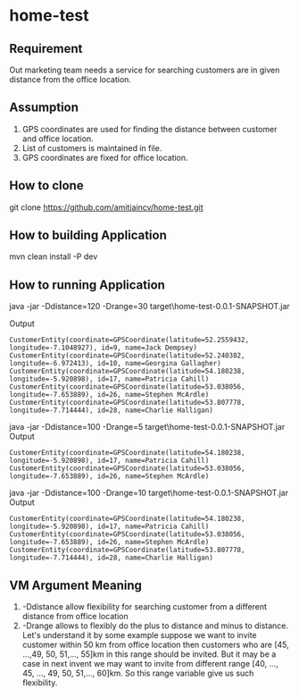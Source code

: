 # home-test

## Requirement
Out marketing team needs a service for searching customers are in given distance from the office location.

## Assumption 
1. GPS coordinates are used for finding the distance between customer and office location.
1. List of customers is maintained in file.
1. GPS coordinates are fixed for office location.

## How to clone
git clone https://github.com/amitjaincv/home-test.git

## How to building Application
mvn clean install -P dev

## How to running Application

java -jar -Ddistance=120 -Drange=30 target\home-test-0.0.1-SNAPSHOT.jar

Output
```
CustomerEntity(coordinate=GPSCoordinate(latitude=52.2559432, longitude=-7.1048927), id=9, name=Jack Dempsey)
CustomerEntity(coordinate=GPSCoordinate(latitude=52.240382, longitude=-6.972413), id=10, name=Georgina Gallagher)
CustomerEntity(coordinate=GPSCoordinate(latitude=54.180238, longitude=-5.920898), id=17, name=Patricia Cahill)
CustomerEntity(coordinate=GPSCoordinate(latitude=53.038056, longitude=-7.653889), id=26, name=Stephen McArdle)
CustomerEntity(coordinate=GPSCoordinate(latitude=53.807778, longitude=-7.714444), id=28, name=Charlie Halligan)
```

java -jar -Ddistance=100 -Drange=5 target\home-test-0.0.1-SNAPSHOT.jar
Output
```
CustomerEntity(coordinate=GPSCoordinate(latitude=54.180238, longitude=-5.920898), id=17, name=Patricia Cahill)
CustomerEntity(coordinate=GPSCoordinate(latitude=53.038056, longitude=-7.653889), id=26, name=Stephen McArdle)
```

java -jar -Ddistance=100 -Drange=10 target\home-test-0.0.1-SNAPSHOT.jar
Output
```
CustomerEntity(coordinate=GPSCoordinate(latitude=54.180238, longitude=-5.920898), id=17, name=Patricia Cahill)
CustomerEntity(coordinate=GPSCoordinate(latitude=53.038056, longitude=-7.653889), id=26, name=Stephen McArdle)
CustomerEntity(coordinate=GPSCoordinate(latitude=53.807778, longitude=-7.714444), id=28, name=Charlie Halligan)
```

## VM Argument Meaning
1. -Ddistance allow flexibility for searching customer from a different distance from office location
1. -Drange allows to flexibly do the plus to distance and minus to distance.
Let's understand it by some example suppose we want to invite customer within 50 km from office location then customers who are [45, ...,49, 50, 51,..., 55]km in this range should be invited. But it may be a case in next invent we may want to invite from different range [40, ..., 45, ..., 49, 50, 51,..., 60]km. So this range variable give us such flexibility.
